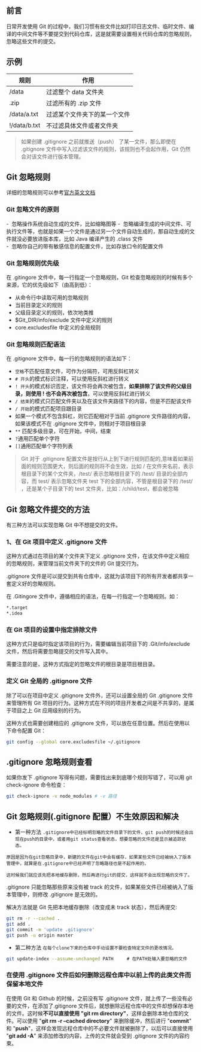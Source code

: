 
## 前言

日常开发使用 Git 的过程中，我们习惯有些文件比如打印日志文件、临时文件、编译的中间文件等不要提交到代码仓库，这是就需要设置相关代码仓库的忽略规则，忽略这些文件的提交。

## 示例

| 规则        | 作用                         |
| ----------- | ---------------------------- |
| /data       | 过滤整个 data 文件夹               |
| .zip        | 过滤所有的 .zip 文件         |
| /data/a.txt | 过滤某个文件夹下的某一个文件 |
|  !/data/b.txt            |                  不过滤具体文件或者文件夹            |

>如果创建 .gitignore 之前就推送（push） 了某一文件，那么即使在 .gitignore 文件中写入过滤该文件的规则，该规则也不会起作用，Git 仍然会对该文件进行版本管理。

## Git 忽略规则

详细的忽略规则可以参考[官方英文文档](https://Git-scm.com/docs/gitignore)

### Git 忽略文件的原则
-  忽略操作系统自动生成的文件，比如缩略图等
-  忽略编译生成的中间文件、可执行文件等，也就是如果一个文件是通过另一个文件自动生成的，那自动生成的文件就没必要放进版本库，比如 Java 编译产生的 .class 文件  
-  忽略你自己的带有敏感信息的配置文件，比如存放口令的配置文件

### Git 忽略规则优先级

在 .gitingore 文件中，每一行指定一个忽略规则，Git 检查忽略规则的时候有多个来源，它的优先级如下（由高到低）：

-   从命令行中读取可用的忽略规则
-   当前目录定义的规则
-   父级目录定义的规则，依次地类推
-   $Git_DIR/info/exclude 文件中定义的规则
-   core.excludesfile 中定义的全局规则

### Git 忽略规则匹配语法

在 .gitignore 文件中，每一行的忽略规则的语法如下：

-   `空格`不匹配任意文件，可作为分隔符，可用反斜杠转义
-   `# 开头`的模式标识注释，可以使用反斜杠进行转义
-   `! 开头`的模式标识否定，该文件将会再次被包含，**如果排除了该文件的父级目录，则使用 ! 也不会再次被包含**。可以使用反斜杠进行转义
-   `/ 结束`的模式只匹配文件夹以及在该文件夹路径下的内容，但是不匹配该文件
-   `/ 开始`的模式匹配项目跟目录
-   如果一个模式不包含斜杠，则它匹配相对于当前 .gitignore 文件路径的内容，如果该模式不在 .gitignore 文件中，则相对于项目根目录
-   `**` 匹配多级目录，可在开始，中间，结束
-   `?`通用匹配单个字符
-   `[]`通用匹配单个字符列表

> Git 对于 .gitignore 配置文件是按行从上到下进行规则匹配的,意味着如果前面的规则范围更大，则后面的规则将不会生效，比如 / 在文件夹名前，表示根目录下的某个文件夹，/test/ 表示忽略根目录下的 /test/ 目录的全部内容，而 test/ 表示忽略文件夹 test 下的全部内容，不管是根目录下的 /test/ ，还是某个子目录下的 test 文件夹，比如：/child/test，都会被忽略

## Git 忽略文件提交的方法

有三种方法可以实现忽略 Git 中不想提交的文件。

### 1、在 Git 项目中定义 .gitignore 文件

这种方式通过在项目的某个文件夹下定义 .gitignore 文件，在该文件中定义相应的忽略规则，来管理当前文件夹下的文件的 Git 提交行为。

.gitignore 文件是可以提交到共有仓库中，这就为该项目下的所有开发者都共享一套定义好的忽略规则。

在 .Gitingore 文件中，遵循相应的语法，在每一行指定一个忽略规则。如：

```bash
*.target
*.idea
```

### 在 Git 项目的设置中指定排除文件

这种方式只是临时指定该项目的行为，需要编辑当前项目下的 .Git/info/exclude 文件，然后将需要忽略提交的文件写入其中。

需要注意的是，这种方式指定的忽略文件的根目录是项目根目录。

### 定义 Git 全局的 .gitignore 文件

除了可以在项目中定义 .gitignore 文件外，还可以设置全局的 Git .gitignore 文件来管理所有 Git 项目的行为。这种方式在不同的项目开发者之间是不共享的，是属于项目之上 Git 应用级别的行为。

这种方式也需要创建相应的 .gitignore 文件，可以放在任意位置。然后在使用以下命令配置 Git：

```bash
git config --global core.excludesfile ~/.gitignore

```

## **.gitignore 忽略规则查看**

如果你发下 .gitignore 写得有问题，需要找出来到底哪个规则写错了，可以用 git check-ignore 命令检查：

```bash
git check-ignore -v node_modules # -v 路径 
```

## **Git 忽略规则(.gitignore 配置）不生效原因和解决**

- 第一种方法
`.gitignore中已经标明忽略的文件目录下的文件，git push的时候还会出现在push的目录中，或者用git status查看状态，想要忽略的文件还是显示被追踪状态。`

`原因是因为在git忽略目录中，新建的文件在git中会有缓存，如果某些文件已经被纳入了版本管理中，就算是在.gitignore中已经声明了忽略路径也是不起作用的，`

`这时候我们就应该先把本地缓存删除，然后再进行git的提交，这样就不会出现忽略的文件了。`

.gitignore 只能忽略那些原来没有被 track 的文件，如果某些文件已经被纳入了版本管理中，则修改 .gitignore 是无效的。

解决方法就是 Git 先把本地缓存删除（改变成未 track 状态），然后再提交:

```bash
git rm -r --cached .
git add .
git commit -m 'update .gitignore'
git push -u origin master
```

- 第二种方法
`在每个clone下来的仓库中手动设置不要检查特定文件的更改情况。`

```bash
git update-index --assume-unchanged PATH     # 在PATH处输入要忽略的文件
```



### **在使用 .gitignore 文件后如何删除远程仓库中以前上传的此类文件而保留本地文件**

在使用 Git 和 Github 的时候，之前没有写 .gitignore 文件，就上传了一些没有必要的文件，在添加了.gitignore 文件后，就想删除远程仓库中的文件却想保存本地的文件。这时候**不可以直接使用 "git rm directory"**，这样会删除本地仓库的文件。可以使用 "**git rm -r –cached directory**" 来删除缓冲，然后进行 "**commit**" 和 "**push**"，这样会发现远程仓库中的不必要文件就被删除了，以后可以直接使用 "**git add -A**" 来添加修改的内容，上传的文件就会受到 .gitignore 文件的内容约束。